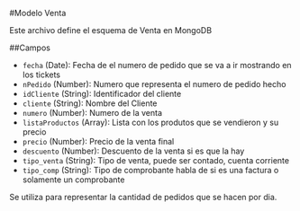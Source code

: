 #Modelo Venta

Este archivo define el esquema de Venta en MongoDB

##Campos

- `fecha` (Date): Fecha de el numero de pedido que se va a ir mostrando en los tickets
- `nPedido` (Number): Numero que representa el numero de pedido hecho
- `idCliente` (String): Identificador del cliente
- `cliente` (String): Nombre del Cliente
- `numero` (Number): Numero de la venta
- `listaProductos` (Array): Lista con los produtos que se vendieron y su precio
- `precio` (Number): Precio de la venta final
- `descuento` (Number): Descuento de la venta si es que la hay
- `tipo_venta` (String): Tipo de venta, puede ser contado, cuenta corriente
- `tipo_comp` (String): Tipo de comprobante habla de si es una factura o solamente un comprobante

Se utiliza para representar la cantidad de pedidos que se hacen por dia.
